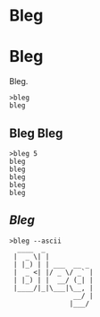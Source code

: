 # Bleg

# Bleg

Bleg.

```bleg
>bleg
bleg
```

## Bleg Bleg

```bleg
>bleg 5
bleg
bleg
bleg
bleg
bleg
```

## *Bleg*

```bleg
>bleg --ascii
  ____  _            
 |  _ \| |           
 | |_) | | ___  __ _ 
 |  _ <| |/ _ \/ _` |
 | |_) | |  __/ (_| |
 |____/|_|\___|\__, |
                __/ |
               |___/ 
```